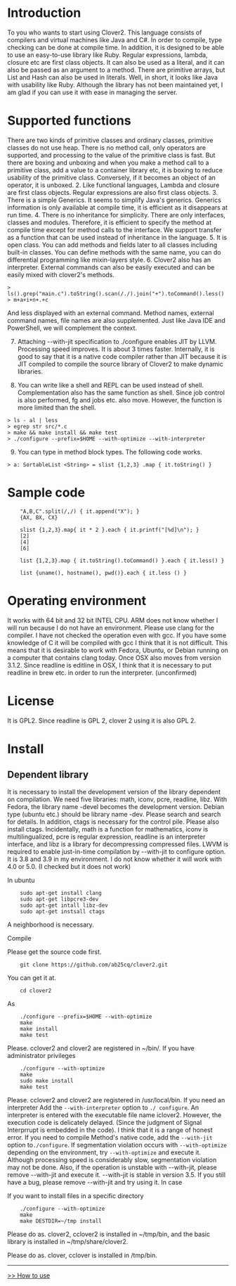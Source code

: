 # Introduction

To you who wants to start using Clover2. This language consists of compilers and virtual machines like Java and C#.
In order to compile, type checking can be done at compile time.
In addition, it is designed to be able to use an easy-to-use library like Ruby.
Regular expressions, lambda, closure etc are first class objects. It can also be used as a literal, and it can also be passed as an argument to a method.
There are primitive arrays, but List and Hash can also be used in literals.
Well, in short, it looks like Java with usability like Ruby.
Although the library has not been maintained yet, I am glad if you can use it with ease in managing the server.

# Supported functions

There are two kinds of primitive classes and ordinary classes, primitive classes do not use heap. There is no method call, only operators are supported, and processing to the value of the primitive class is fast. But there are boxing and unboxing and when you make a method call to a primitive class, add a value to a container library etc, it is boxing to reduce usability of the primitive class. Conversely, if it becomes an object of an operator, it is unboxed.
2. Like functional languages, Lambda and closure are first class objects. Regular expressions are also first class objects.
3. There is a simple Generics. It seems to simplify Java's generics. Generics information is only available at compile time, it is efficient as it disappears at run time.
4. There is no inheritance for simplicity. There are only interfaces, classes and modules. Therefore, it is efficient to specify the method at compile time except for method calls to the interface. We support transfer as a function that can be used instead of inheritance in the language.
5. It is open class. You can add methods and fields later to all classes including built-in classes. You can define methods with the same name, you can do differential programming like mixin-layers style.
6. Clover2 also has an interpreter. External commands can also be easily executed and can be easily mixed with clover2's methods.


```
> ls().grep("main.c").toString().scan(/./).join("+").toCommand().less()
> m+a+i+n+.+c
```

And less displayed with an external command.
Method names, external command names, file names are also supplemented. Just like Java IDE and PowerShell, we will complement the context.

7. Attaching --with-jit specification to ./configure enables JIT by LLVM. Processing speed improves. It is about 3 times faster. Internally, it is good to say that it is a native code compiler rather than JIT because it is JIT compiled to compile the source library of Clover2 to make dynamic libraries.

8. You can write like a shell and REPL can be used instead of shell. Complementation also has the same function as shell. Since job control is also performed, fg and jobs etc. also move. However, the function is more limited than the shell.

```
> ls - al | less
> egrep str src/*.c
> make && make install && make test
> ./configure --prefix=$HOME --with-optimize --with-interpreter
```

9. You can type in method block types. The following code works.

```
> a: SortableList <String> = slist {1,2,3} .map { it.toString() }
```

# Sample code

```
    "A,B,C".split(/,/) { it.append("X"); }
    {AX, BX, CX}

    slist {1,2,3}.map{ it * 2 }.each { it.printf("[%d]\n"); }
    [2]
    [4]
    [6]

    list {1,2,3}.map { it.toString().toCommand() }.each { it.less() }

    list {uname(), hostname(), pwd()}.each { it.less () }
```

# Operating environment

It works with 64 bit and 32 bit INTEL CPU. ARM does not know whether I will run because I do not have an environment.
Please use clang for the compiler. I have not checked the operation even with gcc. If you have some knowledge of C it will be compiled with gcc
I think that it is not difficult.
This means that it is desirable to work with Fedora, Ubuntu, or Debian running on a computer that contains clang today.
Once OSX also moves from version 3.1.2. Since readline is editline in OSX, I think that it is necessary to put readline in brew etc. in order to run the interpreter. (unconfirmed)

# License

It is GPL2. Since readline is GPL 2, clover 2 using it is also GPL 2.

# Install

## Dependent library

It is necessary to install the development version of the library dependent on compilation. We need five libraries: math, iconv, pcre, readline, libz.
With Fedora, the library name -devel becomes the development version. Debian type (ubuntu etc.) should be library name -dev.
Please search and search for details.
In addition, ctags is necessary for the control pile. Please also install ctags.
Incidentally, math is a function for mathematics, iconv is multilingualized, pcre is regular expression, readline is an interpreter interface, and libz is a library for decompressing compressed files.
LWVM is required to enable just-in-time compilation by --with-jit to configure option. It is 3.8 and 3.9 in my environment. I do not know whether it will work with 4.0 or 5.0. (I checked but it does not work)

In ubuntu
```
    sudo apt-get install clang
    sudo apt-get libpcre3-dev
    sudo apt-get intall libz-dev
    sudo apt-get instsall ctags
```
A neighborhood is necessary.

Compile

Please get the source code first.
```
    git clone https://github.com/ab25cq/clover2.git
```
You can get it at.
```
    cd clover2
```
As
```
    ./configure --prefix=$HOME --with-optimize
    make
    make install
    make test
```
Please. cclover2 and clover2 are registered in ~/bin/.
If you have administrator privileges
```
    ./configure --with-optimize
    make
    sudo make install
    make test
```
Please. cclover2 and clover2 are registered in /usr/local/bin.
If you need an interpreter
Add the `--with-interpreter` option to `./ configure`. An interpreter is entered with the executable file name iclover2. However, the execution code is delicately delayed. (Since the judgment of Signal Interprrupt is embedded in the code). I think that it is a range of honest error.
If you need to compile Method's native code, add the `--with-jit` option to`./configure`.
If segmentation violation occurs with `--with-optimize` depending on the environment, try `--with-optimize` and execute it. Although processing speed is considerably slow, segmentation violation may not be done. Also, if the operation is unstable with --with-jit, please remove --with-jit and execute it. --with-jit is stable in version 3.5. If you still have a bug, please remove --with-jit and try using it. In case

If you want to install files in a specific directory

```
    ./configure --with-optimize
    make
    make DESTDIR=~/tmp install
```

Please do as. clover2, cclover2 is installed in ~/tmp/bin, and the basic library is installed in ~/tmp/share/clover2.

Please do as. clover, cclover is installed in /tmp/bin.

----

[>> How to use](usage-en)
